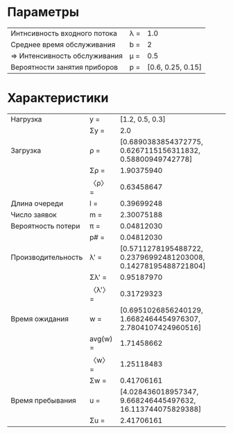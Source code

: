 
# Параметры

|   |   |   |
|---|---|---|
|Интнсивность входного потока | λ = |1.0|
|Среднее время обслуживания   | b = |2     |
|⇒ Интенсивность обслуживания | μ = |0.5    |
|Вероятности занятия приборов | p = |[0.6, 0.25, 0.15]|

# Характеристики

|   |   |   |
|---|---|---|
|Нагрузка           | y =   |[1.2, 0.5, 0.3]|
|                   | Σy =  |2.0|
|Загрузка           | ρ =   |[0.6890383854372775, 0.6267115156311832, 0.58800949742778]|
|                   | Σρ =  |1.90375940|
|                   | 〈ρ〉 =  |0.63458647|
|Длина очереди      | l =   |0.39699248|
|Число заявок       | m =   |2.30075188|
|Вероятность потери | π =   |0.04812030|
|                   | p# =  |0.04812030|
|Производительность | λ' =  |[0.5711278195488722, 0.23796992481203008, 0.14278195488721804]|
|                   | Σλ' = |0.95187970|
|                   | 〈λ'〉 = |0.31729323|
|Время ожидания     |  w =  |[0.6951026856240129, 1.6682464454976307, 2.7804107424960516]|
|                   | avg(w) =|1.71458662|
|                   | 〈w〉 =  |1.25118483|
|                   | Σw =  |0.41706161|
|Время пребывания   |  u =  |[4.028436018957347, 9.668246445497632, 16.113744075829388]|
|                   | Σu =  |2.41706161|

